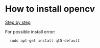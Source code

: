 # How to install opencv

[Step by step](http://www.linuxhispano.net/2012/11/05/instalar-opencv-2-4-2-ubuntu-12-04/)

For possible install error:

      sudo apt-get install qt5-default
